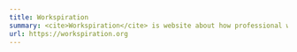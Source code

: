 ```yaml
---
title: Workspiration
summary: <cite>Workspiration</cite> is website about how professional work, their tools and strategies.
url: https://workspiration.org
---
```


